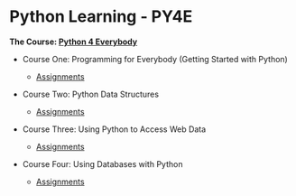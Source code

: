 # Python Learning - PY4E

**The Course: [Python 4 Everybody](https://www.py4e.com/)**

- Course One: Programming for Everybody (Getting Started with Python)

  - [Assignments](https://github.com/Nullblano/Python_Learning/tree/master/Course%20One)

- Course Two: Python Data Structures

  - [Assignments](https://github.com/Nullblano/Python_Learning/tree/master/Course%20Two)

- Course Three: Using Python to Access Web Data

  - [Assignments](https://github.com/Nullblano/Python_Learning/tree/master/Course%20Three)

- Course Four: Using Databases with Python

  - [Assignments](https://github.com/Nullblano/Python_Learning/tree/master/Course%20Four)
